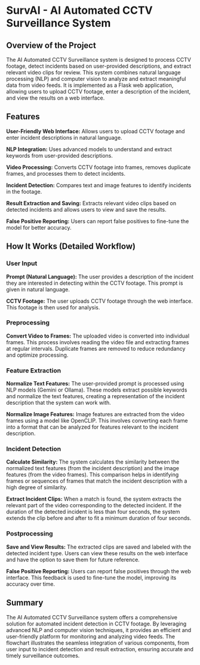 
# SurvAI - AI Automated CCTV Surveillance System


## Overview of the Project
The AI Automated CCTV Surveillance system is designed to process CCTV footage, detect incidents based on user-provided descriptions, and extract relevant video clips for review. This system combines natural language processing (NLP) and computer vision to analyze and extract meaningful data from video feeds. It is implemented as a Flask web application, allowing users to upload CCTV footage, enter a description of the incident, and view the results on a web interface.

## Features

**User-Friendly Web Interface:** Allows users to upload CCTV footage and enter incident descriptions in natural language.

**NLP Integration:** Uses advanced models to understand and extract keywords from user-provided descriptions.

**Video Processing:** Converts CCTV footage into frames, removes duplicate frames, and processes them to detect incidents.

**Incident Detection:** Compares text and image features to identify incidents in the footage.

**Result Extraction and Saving:** Extracts relevant video clips based on detected incidents and allows users to view and save the results.

**False Positive Reporting:** Users can report false positives to fine-tune the model for better accuracy.

## How It Works (Detailed Workflow)

### User Input

**Prompt (Natural Language):** The user provides a description of the incident they are interested in detecting within the CCTV footage. This prompt is given in natural language.

**CCTV Footage:** The user uploads CCTV footage through the web interface. This footage is then used for analysis.

### Preprocessing

**Convert Video to Frames:** The uploaded video is converted into individual frames. This process involves reading the video file and extracting frames at regular intervals. Duplicate frames are removed to reduce redundancy and optimize processing.

### Feature Extraction

**Normalize Text Features:** The user-provided prompt is processed using NLP models (Gemini or Ollama). These models extract possible keywords and normalize the text features, creating a representation of the incident description that the system can work with.

**Normalize Image Features:** Image features are extracted from the video frames using a model like OpenCLIP. This involves converting each frame into a format that can be analyzed for features relevant to the incident description.

### Incident Detection

**Calculate Similarity:** The system calculates the similarity between the normalized text features (from the incident description) and the image features (from the video frames). This comparison helps in identifying frames or sequences of frames that match the incident description with a high degree of similarity.

**Extract Incident Clips:** When a match is found, the system extracts the relevant part of the video corresponding to the detected incident. If the duration of the detected incident is less than four seconds, the system extends the clip before and after to fit a minimum duration of four seconds.

### Postprocessing

**Save and View Results:** The extracted clips are saved and labeled with the detected incident type. Users can view these results on the web interface and have the option to save them for future reference.

**False Positive Reporting:** Users can report false positives through the web interface. This feedback is used to fine-tune the model, improving its accuracy over time.

## Summary

The AI Automated CCTV Surveillance system offers a comprehensive solution for automated incident detection in CCTV footage. By leveraging advanced NLP and computer vision techniques, it provides an efficient and user-friendly platform for monitoring and analyzing video feeds. The flowchart illustrates the seamless integration of various components, from user input to incident detection and result extraction, ensuring accurate and timely surveillance outcomes.